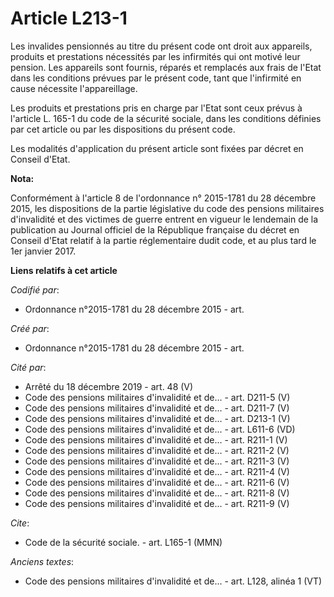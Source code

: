 # Article L213-1

Les invalides pensionnés au titre du présent code ont droit aux appareils, produits et prestations nécessités par les
infirmités qui ont motivé leur pension. Les appareils sont fournis, réparés et remplacés aux frais de l'Etat dans les
conditions prévues par le présent code, tant que l'infirmité en cause nécessite l'appareillage.

Les produits et prestations pris en charge par l'Etat sont ceux prévus à l'article L. 165-1 du code de la sécurité sociale,
dans les conditions définies par cet article ou par les dispositions du présent code.

Les modalités d'application du présent article sont fixées par décret en Conseil d'Etat.

**Nota:**

Conformément à l'article 8 de l'ordonnance n° 2015-1781 du 28 décembre 2015, les dispositions de la partie législative du
code des pensions militaires d'invalidité et des victimes de guerre entrent en vigueur le lendemain de la publication au
Journal officiel de la République française du décret en Conseil d'Etat relatif à la partie réglementaire dudit code, et au
plus tard le 1er janvier 2017.

**Liens relatifs à cet article**

_Codifié par_:

  - Ordonnance n°2015-1781 du 28 décembre 2015 - art.

_Créé par_:

  - Ordonnance n°2015-1781 du 28 décembre 2015 - art.

_Cité par_:

  - Arrêté du 18 décembre 2019 - art. 48 (V)
  - Code des pensions militaires d'invalidité et de... - art. D211-5 (V)
  - Code des pensions militaires d'invalidité et de... - art. D211-7 (V)
  - Code des pensions militaires d'invalidité et de... - art. D213-1 (V)
  - Code des pensions militaires d'invalidité et de... - art. L611-6 (VD)
  - Code des pensions militaires d'invalidité et de... - art. R211-1 (V)
  - Code des pensions militaires d'invalidité et de... - art. R211-2 (V)
  - Code des pensions militaires d'invalidité et de... - art. R211-3 (V)
  - Code des pensions militaires d'invalidité et de... - art. R211-4 (V)
  - Code des pensions militaires d'invalidité et de... - art. R211-6 (V)
  - Code des pensions militaires d'invalidité et de... - art. R211-8 (V)
  - Code des pensions militaires d'invalidité et de... - art. R211-9 (V)

_Cite_:

  - Code de la sécurité sociale. - art. L165-1 (MMN)

_Anciens textes_:

  - Code des pensions militaires d'invalidité et de... - art. L128, alinéa 1 (VT)

